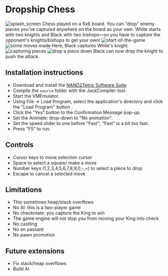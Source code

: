 # Dropship Chess
![splash_screen]("img/instructions.jpg")
Chess played on a 6x6 board.
You can "drop" enemy pieces you've captured anywhere on the board as your own.
White starts with two knights and Black with two bishops—so you have to capture
the opponent's knights/bishops to get your own!
![start-of-the-game]("img/game1.jpg")
![some moves made]("img/game2.jpg")
Here, Black captures White's knight.
![capturing pieces]("img/game3.jpg")
![drop a piece down]("img/game4.jpg")
Black can now drop the knight to push the attack.

## Installation instructions
- Download and install the [NAND2Tetris Software Suite](http://www.nand2tetris.org/software.php)
- Compile the `source` folder with the JackCompiler tool.
- Start the VMEmulator.
- Using File -> Load Program, select the application's directory and click the
  "Load Program" button .
- Click the "Yes" button to the Confirmation Message pop-up.
- Set the Animate: drop-down to "No animation".
- Set the speed slider to one before "Fast"; "Fast" is a bit too
  fast.
- Press "F5" to run.

## Controls
- Cursor keys to move selection cursor
- Space to select a square/ make a move
- Number keys (1,2,3,4,5,6,7,8,9,0,-,=) to select a piece to
  drop
- Escape to cancel a selected move

## Limitations
- This sometimes heap/stack overflows
- No AI: this is a two-player game
- No checkmate: you capture the King to win
- The game engine will not stop you from moving your King into check
- No castling
- No en passant
- No pawn promotion

## Future extensions
- Fix stack/heap overflows
- Build AI
